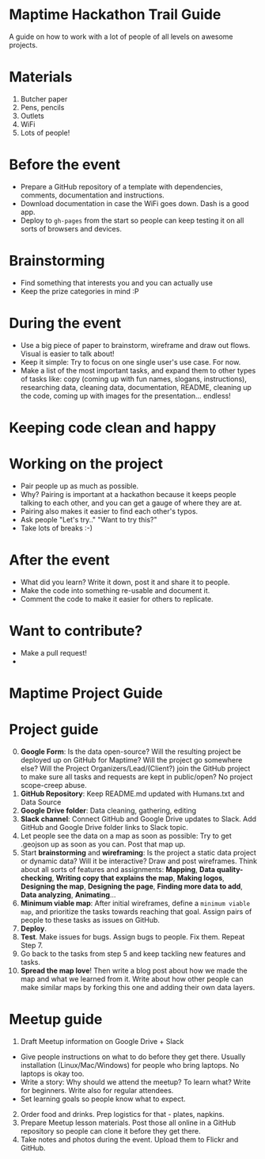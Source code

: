 # Maptime Hackathon Trail Guide 

A guide on how to work with a lot of people of all levels on awesome projects.

# Materials
1. Butcher paper
2. Pens, pencils
3. Outlets
4. WiFi
5. Lots of people!

# Before the event
- Prepare a GitHub repository of a template with dependencies, comments, documentation and instructions.
- Download documentation in case the WiFi goes down. Dash is a good app.
- Deploy to `gh-pages` from the start so people can keep testing it on all sorts of browsers and devices.

# Brainstorming
- Find something that interests you and you can actually use
- Keep the prize categories in mind :P

# During the event
- Use a big piece of paper to brainstorm, wireframe and draw out flows. Visual is easier to talk about!
- Keep it simple: Try to focus on one single user's use case. For now.
- Make a list of the most important tasks, and expand them to other types of tasks like: copy (coming up with fun names, slogans, instructions), researching data, cleaning data, documentation, README, cleaning up the code, coming up with images for the presentation... endless!

# Keeping code clean and happy

# Working on the project
- Pair people up as much as possible. 
- Why? Pairing is important at a hackathon because it keeps people talking to each other, and you can get a gauge of where they are at.
- Pairing also makes it easier to find each other's typos.
- Ask people "Let's try.." "Want to try this?"
- Take lots of breaks :-)

# After the event
- What did you learn? Write it down, post it and share it to people.
- Make the code into something re-usable and document it.
- Comment the code to make it easier for others to replicate.

# Want to contribute?
- Make a pull request!
- 

# Maptime Project Guide
# Project guide
0. **Google Form**: Is the data open-source? Will the resulting project be deployed up on GitHub for Maptime? Will the project go somewhere else? Will the Project Organizers/Lead/(Client?) join the GitHub project to make sure all tasks and requests are kept in public/open? No project scope-creep abuse.
1. **GitHub Repository**: Keep README.md updated with Humans.txt and Data Source
2. **Google Drive folder**: Data cleaning, gathering, editing
3. **Slack channel**: Connect GitHub and Google Drive updates to Slack. Add GitHub and Google Drive folder links to Slack topic.
4. Let people see the data on a map as soon as possible: Try to get .geojson up as soon as you can. Post that map up.
5. Start **brainstorming** and **wireframing**: Is the project a static data project or dynamic data? Will it be interactive? Draw and post wireframes. Think about all sorts of features and assignments: **Mapping**, **Data quality-checking**, **Writing copy that explains the map**, **Making logos**, **Designing the map**, **Designing the page**, **Finding more data to add**, **Data analyzing**, **Animating**…
6. **Minimum viable map**: After initial wireframes, define a `minimum viable map`, and prioritize the tasks towards reaching that goal. Assign pairs of people to these tasks as issues on GitHub.
7. **Deploy**.
8. **Test**. Make issues for bugs. Assign bugs to people. Fix them. Repeat Step 7.
9. Go back to the tasks from step 5 and keep tackling new features and tasks.
10. **Spread the map love**! Then write a blog post about how we made the map and what we learned from it. Write about how other people can make similar maps by forking this one and adding their own data layers.


# Meetup guide
1. Draft Meetup information on Google Drive + Slack
- Give people instructions on what to do before they get there. Usually installation (Linux/Mac/Windows) for people who bring laptops. No laptops is okay too.
- Write a story: Why should we attend the meetup? To learn what? Write for beginners. Write also for regular attendees.
- Set learning goals so people know what to expect.
2. Order food and drinks. Prep logistics for that - plates, napkins.
3. Prepare Meetup lesson materials. Post those all online in a GitHub repository so people can clone it before they get there.
4. Take notes and photos during the event. Upload them to Flickr and GitHub.

